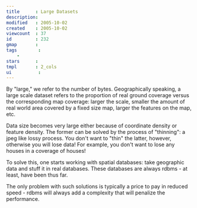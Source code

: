 ```yaml
---
title      : Large Datasets
description: 
modified   : 2005-10-02
created    : 2005-10-02
viewcount  : 37
id         : 232
gmap       : 
tags        :
    - 
stars      : 
tmpl       : 2_cols
ui          : 
---
```


By "large," we refer to the number of bytes. Geographically speaking, a large scale dataset refers to the proportion of real ground coverage versus the corresponding map coverage: larger the scale, smaller the amount of real world area covered by a fixed size map, larger the features on the map, etc.

Data size becomes very large either because of coordinate density or feature density. The former can be solved by the process of "thinning": a jpeg like lossy process. You don't want to "thin" the latter, however, otherwise you will lose data! For example, you don't want to lose any houses in a coverage of houses! 

To solve this, one starts working with spatial databases: take geographic data and stuff it in real databases. These databases are always rdbms - at least, have been thus far. 

The only problem with such solutions is typically a price to pay in reduced speed - rdbms will always add a complexity that will penalize the performance.

